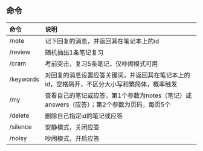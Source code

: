 ## 命令
| 命令 | 说明 |
| :--- | :--- |
| /note | 记下回复的消息，并返回其在笔记本上的id |
| /review | 随机抽出1条笔记复习 |
| /cram	| 考前突击，复习5条笔记，仅吵闹模式可用 |
| /keywords | 对回复的消息设置应答关键词，并返回其在笔记本上的id，空格隔开，不区分大小写和繁简体，概率触发 |
| /my | 查看自己的笔记或应答，第1个参数为notes（笔记）或answers（应答）；第2个参数为页码，每页5个 |
| /delete | 删除自己指定id的笔记或应答 |
| /silence | 安静模式，关闭应答 |
| /noisy | 吵闹模式，开启应答 |